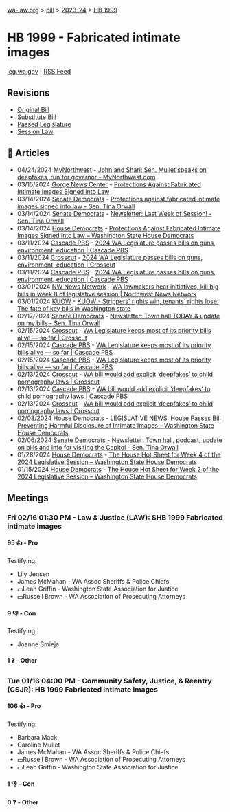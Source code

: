 [wa-law.org](/) > [bill](/bill/) > [2023-24](/bill/2023-24/) > [HB 1999](/bill/2023-24/hb/1999/)

# HB 1999 - Fabricated intimate images
[leg.wa.gov](https://app.leg.wa.gov/billsummary?BillNumber=1999&Year=2023&Initiative=false) | [RSS Feed](./rss.xml)

## Revisions
* [Original Bill](1/)
* [Substitute Bill](S/)
* [Passed Legislature](S.PL/)
* [Session Law](S.SL/)

## 📰 Articles
* 04/24/2024 [MyNorthwest](/org/mynorthwest/) - [John and Shari: Sen. Mullet speaks on deepfakes, run for governor - MyNorthwest.com](https://mynorthwest.com/3958272/john-shari-sen-mullet-speaks-deepfakes-run-governor/#:~:text=HB%201999)
* 03/15/2024 [Gorge News Center](/org/gorge_news_center/) - [Protections Against Fabricated Intimate Images Signed into Law](https://gorgenewscenter.com/2024/03/15/protections-against-fabricated-intimate-images-signed-into-law/#:~:text=House%20Bill%201999)
* 03/14/2024 [Senate Democrats](/org/senate_democrats/) - [Protections against fabricated intimate images signed into law - Sen. Tina Orwall](https://senatedemocrats.wa.gov/orwall/2024/03/14/protections-against-fabricated-intimate-images-signed-into-law/#:~:text=House%20Bill%201999)
* 03/14/2024 [Senate Democrats](/org/senate_democrats/) - [Newsletter: Last Week of Session! - Sen. Tina Orwall](https://senatedemocrats.wa.gov/orwall/2024/03/14/newsletter-last-week-of-session/#:~:text=HB%201999)
* 03/14/2024 [House Democrats](/org/house_democrats/) - [Protections Against Fabricated Intimate Images Signed into Law – Washington State House Democrats](https://housedemocrats.wa.gov/blog/2024/03/14/protections-against-fabricated-intimate-images-signed-into-law/#:~:text=House%20Bill%201999)
* 03/11/2024 [Cascade PBS](/org/cascade_pbs/) - [2024 WA Legislature passes bills on guns, environment, education | Cascade PBS](https://www.cascadepbs.org/politics/2024/03/2024-wa-legislature-passes-bills-guns-environment-education/#:~:text=House%20Bill%201999)
* 03/11/2024 [Crosscut](/org/crosscut/) - [2024 WA Legislature passes bills on guns, environment, education | Crosscut](https://crosscut.com/politics/2024/03/2024-wa-legislature-passes-bills-guns-environment-education#:~:text=House%20Bill%201999)
* 03/11/2024 [Cascade PBS](/org/cascade_pbs/) - [2024 WA Legislature passes bills on guns, environment, education | Cascade PBS](https://www.cascadepbs.org/politics/2024/03/2024-wa-legislature-passes-bills-guns-environment-education#:~:text=House%20Bill%201999)
* 03/01/2024 [NW News Network](/org/nw_news_network/) - [WA lawmakers hear initiatives, kill big bills in week 8 of legislative session | Northwest News Network](https://www.nwnewsnetwork.org/government-and-politics/2024-03-01/wa-lawmakers-hear-initiatives-kill-big-bills-in-week-8-of-legislative-session#:~:text=House%20Bill%201999)
* 03/01/2024 [KUOW](/org/kuow/) - [KUOW - Strippers' rights win, tenants' rights lose: The fate of key bills in Washington state](https://www.kuow.org/stories/wa-lawmakers-hear-initiatives-kill-big-bills-in-week-8-of-legislative-session#:~:text=House%20Bill%201999)
* 02/17/2024 [Senate Democrats](/org/senate_democrats/) - [Newsletter: Town hall TODAY & update on my bills - Sen. Tina Orwall](https://senatedemocrats.wa.gov/orwall/2024/02/17/newsletter-town-hall-today-update-on-my-bills/#:~:text=HB%201999)
* 02/15/2024 [Crosscut](/org/crosscut/) - [WA Legislature keeps most of its priority bills alive — so far | Crosscut](https://crosscut.com/politics/2024/02/wa-legislature-keeps-most-its-priority-bills-alive-so-far#:~:text=House%20Bill%201999)
* 02/15/2024 [Cascade PBS](/org/cascade_pbs/) - [WA Legislature keeps most of its priority bills alive — so far | Cascade PBS](https://www.cascadepbs.org/politics/2024/02/wa-legislature-keeps-most-its-priority-bills-alive-so-far#:~:text=House%20Bill%201999)
* 02/15/2024 [Cascade PBS](/org/cascade_pbs/) - [WA Legislature keeps most of its priority bills alive — so far | Cascade PBS](https://www.cascadepbs.org/politics/2024/02/wa-legislature-keeps-most-its-priority-bills-alive-so-far/#:~:text=House%20Bill%201999)
* 02/13/2024 [Crosscut](/org/crosscut/) - [WA bill would add explicit ‘deepfakes’ to child pornography laws | Crosscut](https://crosscut.com/politics/2024/02/wa-bill-would-add-explicit-deepfakes-child-pornography-laws#:~:text=House%20Bill%201999,)
* 02/13/2024 [Cascade PBS](/org/cascade_pbs/) - [WA bill would add explicit ‘deepfakes’ to child pornography laws | Cascade PBS](https://www.cascadepbs.org/politics/2024/02/wa-bill-would-add-explicit-deepfakes-child-pornography-laws/#:~:text=House%20Bill%201999,)
* 02/13/2024 [Crosscut](/org/crosscut/) - [WA bill would add explicit ‘deepfakes’ to child pornography laws | Crosscut](https://crosscut.com/news/2024/02/wa-bill-would-add-explicit-deepfakes-child-pornography-laws#:~:text=House%20Bill%201999,)
* 02/08/2024 [House Democrats](/org/house_democrats/) - [LEGISLATIVE NEWS: House Passes Bill Preventing Harmful Disclosure of Intimate Images – Washington State House Democrats](https://housedemocrats.wa.gov/blog/2024/02/08/legislative-news-house-passes-bill-preventing-harmful-disclosure-of-intimate-images/#:~:text=House%20Bill%201999)
* 02/06/2024 [Senate Democrats](/org/senate_democrats/) - [Newsletter: Town hall, podcast, update on bills and info for visiting the Capitol - Sen. Tina Orwall](https://senatedemocrats.wa.gov/orwall/2024/02/06/newsletter-town-hall-podcast-update-on-bills-and-info-for-visiting-the-capitol/#:~:text=HB%201999)
* 01/28/2024 [House Democrats](/org/house_democrats/) - [The House Hot Sheet for Week 4 of the 2024 Legislative Session – Washington State House Democrats](https://housedemocrats.wa.gov/blog/2024/01/28/the-house-hot-sheet-for-week-4-of-the-2024-legislative-session/#:~:text=HB%201999)
* 01/15/2024 [House Democrats](/org/house_democrats/) - [The House Hot Sheet for Week 2 of the 2024 Legislative Session – Washington State House Democrats](https://housedemocrats.wa.gov/blog/2024/01/15/the-house-hot-sheet-for-week-2-of-the-2024-legislative-session/#:~:text=HB%201999)

## Meetings
### Fri 02/16 01:30 PM - Law & Justice (LAW): SHB 1999 Fabricated intimate images
#### 95 👍 - Pro
Testifying:
* Lily Jensen
* James McMahan - WA Assoc Sheriffs & Police Chiefs
* 💵Leah Griffin - Washington State Association for Justice
* 💵Russell Brown - WA Association of Prosecuting Attorneys

#### 9 👎 - Con
Testifying:
* Joanne Smieja

#### 1 ❓ - Other

### Tue 01/16 04:00 PM - Community Safety, Justice, & Reentry (CSJR): HB 1999 Fabricated intimate images
#### 106 👍 - Pro
Testifying:
* Barbara Mack
* Caroline Mullet
* James McMahan - WA Assoc Sheriffs & Police Chiefs
* 💵Russell Brown - WA Association of Prosecuting Attorneys
* 💵Leah Griffin - Washington State Association for Justice

#### 1 👎 - Con

#### 0 ❓ - Other
